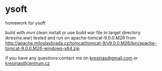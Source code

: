 # ysoft
homework for ysoft

build with mvn clean install or use build war file in target directory (kresina.war)
tested and run on apache-tomcat-9.0.0.M26 from 
http://apache.miloslavbrada.cz/tomcat/tomcat-9/v9.0.0.M26/bin/apache-tomcat-9.0.0.M26-windows-x64.zip

if you have any questions contact me on kresinas@gmail.com or kresinas@centrum.cz
